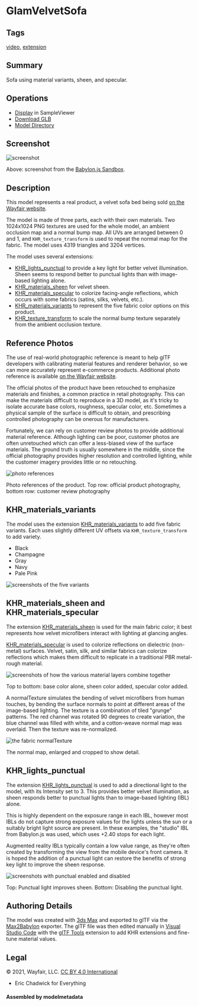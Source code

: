 # GlamVelvetSofa

## Tags

[video](../../Models-video.md), [extension](../../Models-extension.md)

## Summary

Sofa using material variants, sheen, and specular.

## Operations

* [Display](https://github.khronos.org/glTF-Sample-Viewer-Release/?model=https://raw.GithubUserContent.com/KhronosGroup/glTF-Sample-Assets/main/./Models/GlamVelvetSofa/glTF-Binary/GlamVelvetSofa.glb) in SampleViewer
* [Download GLB](https://raw.GithubUserContent.com/KhronosGroup/glTF-Sample-Assets/main/./Models/GlamVelvetSofa/glTF-Binary/GlamVelvetSofa.glb)
* [Model Directory](./)

## Screenshot

![screenshot](screenshot/screenshot_large.jpg)

Above: screenshot from the [Babylon.js Sandbox](https://sandbox.babylonjs.com/).

## Description

This model represents a real product, a velvet sofa bed being sold [on the Wayfair website](https://www.wayfair.com/furniture/pdp/mercer41-frankie-velvet-86-recessed-arm-sofa-bed-mcrf6337.html). 

The model is made of three parts, each with their own materials. Two 1024x1024 PNG textures are used for the whole model, an ambient occlusion map and a normal bump map. All UVs are arranged between 0 and 1, and `KHR_texture_transform` is used to repeat the normal map for the fabric. The model uses 4319 triangles and 3204 vertices.

The model uses several extensions: 
* [KHR_lights_punctual](https://github.com/KhronosGroup/glTF/tree/master/extensions/2.0/Khronos/KHR_lights_punctual) to provide a key light for better velvet illumination. Sheen seems to respond better to punctual lights than with image-based lighting alone.
* [KHR_materials_sheen](https://github.com/KhronosGroup/glTF/blob/master/extensions/2.0/Khronos/KHR_materials_sheen) for velvet sheen.
* [KHR_materials_specular](https://github.com/KhronosGroup/glTF/pull/1719) to colorize facing-angle reflections, which occurs with some fabrics (satins, silks, velvets, etc.).
* [KHR_materials_variants](https://github.com/KhronosGroup/glTF/blob/master/extensions/2.0/Khronos/KHR_materials_variants/README.md) to represent the five fabric color options on this product.
* [KHR_texture_transform](https://github.com/KhronosGroup/glTF/blob/master/extensions/2.0/Khronos/KHR_texture_transform/README.md) to scale the normal bump texture separately from the ambient occlusion texture.

## Reference Photos

The use of real-world photographic reference is meant to help glTF developers with calibrating material features and renderer behavior, so we can more accurately represent e-commerce products. Additional photo reference is available [on the Wayfair website](https://www.wayfair.com/furniture/pdp/mercer41-frankie-velvet-86-recessed-arm-sofa-bed-mcrf6337.html).

The official photos of the product have been retouched to emphasize materials and finishes, a common practice in retail photography. This can make the materials difficult to reproduce in a 3D model, as it's tricky to isolate accurate base colors, roughness, specular color, etc. Sometimes a physical sample of the surface is difficult to obtain, and prescribing controlled photography can be onerous for manufacturers.

Fortunately, we can rely on customer review photos to provide additional material reference. Although lighting can be poor, customer photos are often unretouched which can offer a less-biased view of the surface materials. The ground truth is usually somewhere in the middle, since the official photography provides higher resolution and controlled lighting, while the customer imagery provides little or no retouching.

![photo references](screenshot/photoreference_vs_customer.jpg)

Photo references of the product. Top row: official product photography, bottom row: customer review photography

## KHR_materials_variants

The model uses the extension [KHR_materials_variants](https://github.com/KhronosGroup/glTF/blob/master/extensions/2.0/Khronos/KHR_materials_variants/README.md) to add five fabric variants. Each uses slightly different UV offsets via `KHR_texture_transform` to add variety.
* Black
* Champagne
* Gray
* Navy
* Pale Pink

![screenshots of the five variants](screenshot/screenshot_variants.jpg)

## KHR_materials_sheen and KHR_materials_specular

The extension [KHR_materials_sheen](https://github.com/KhronosGroup/glTF/blob/master/extensions/2.0/Khronos/KHR_materials_sheen) is used for the main fabric color; it best represents how velvet microfibers interact with lighting at glancing angles.

[KHR_materials_specular](https://github.com/KhronosGroup/glTF/pull/1719) is used to colorize reflections on dielectric (non-metal) surfaces. Velvet, satin, silk, and similar fabrics can colorize reflections which makes them difficult to replicate in a traditional PBR metal-rough material. 

![screenshots of how the various material layers combine together](screenshot/screenshot_layers.jpg)

Top to bottom: base color alone, sheen color added, specular color added.

A normalTexture simulates the bending of velvet microfibers from human touches, by bending the surface normals to point at different areas of the image-based lighting. The texture is a combination of tiled "grunge" patterns. The red channel was rotated 90 degrees to create variation, the blue channel was filled with white, and a cotton-weave normal map was overlaid. Then the texture was re-normalized. 

![the fabric normalTexture](screenshot/normalTexture.jpg)

The normal map, enlarged and cropped to show detail.

## KHR_lights_punctual

The extension [KHR_lights_punctual](https://github.com/KhronosGroup/glTF/tree/master/extensions/2.0/Khronos/KHR_lights_punctual) is used to add a directional light to the model, with its Intensity set to 3. This provides better velvet illumination, as sheen responds better to punctual lights than to image-based lighting (IBL) alone. 

This is highly dependent on the exposure range in each IBL, however most IBLs do not capture strong exposure values for the lights unless the sun or a suitably bright light source are present. In these examples, the "studio" IBL from Babylon.js was used, which uses +2.40 stops for each light. 

Augmented reality IBLs typically contain a low value range, as they're often created by transforming the view from the mobile device's front camera. It is hoped the addition of a punctual light can restore the benefits of strong key light to improve the sheen response. 

![screenshots with punctual enabled and disabled](screenshot/screenshot_punctual.jpg)

Top: Punctual light improves sheen. Bottom: Disabling the punctual light.

## Authoring Details ##

The model was created with [3ds Max](https://www.autodesk.com/products/3ds-max/) and exported to glTF via the [Max2Babylon](https://github.com/BabylonJS/Exporters/tree/master/3ds%20Max) exporter. The glTF file was then edited manually in [Visual Studio Code](https://code.visualstudio.com) with the [glTF Tools](https://github.com/AnalyticalGraphicsInc/gltf-vscode) extension to add KHR extensions and fine-tune material values.

## Legal

&copy; 2021, Wayfair, LLC. [CC BY 4.0 International](https://creativecommons.org/licenses/by/4.0/legalcode)

 - Eric Chadwick for Everything

#### Assembled by modelmetadata